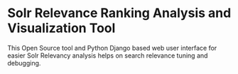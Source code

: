 # Solr Relevance Ranking Analysis and Visualization Tool

This Open Source tool and Python Django based web user interface for easier Solr Relevancy analysis helps on search relevance tuning and debugging.
